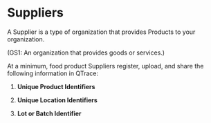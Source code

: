 # Suppliers

A Supplier is a type of organization that provides Products to your organization.

(GS1: An organization that provides goods or services.)

At a minimum, food product Suppliers register, upload, and share the following information in QTrace:





1. **Unique Product Identifiers**

2. **Unique Location Identifiers**

3. **Lot or Batch Identifier**


